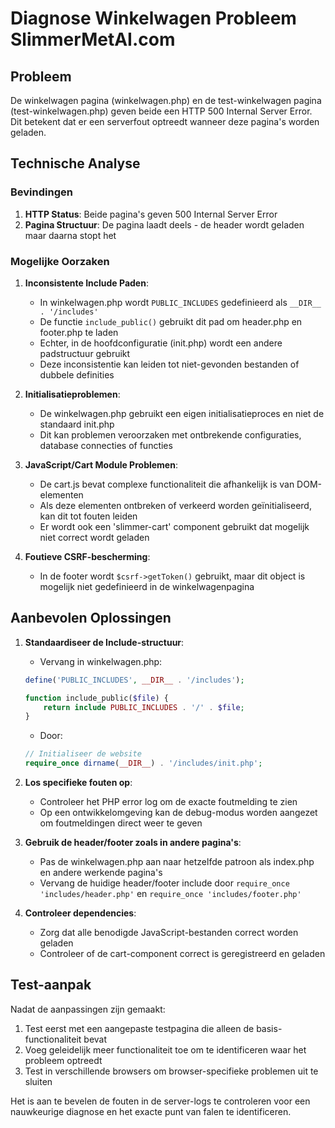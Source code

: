 # Diagnose Winkelwagen Probleem SlimmerMetAI.com

## Probleem
De winkelwagen pagina (winkelwagen.php) en de test-winkelwagen pagina (test-winkelwagen.php) geven beide een HTTP 500 Internal Server Error. Dit betekent dat er een serverfout optreedt wanneer deze pagina's worden geladen.

## Technische Analyse

### Bevindingen
1. **HTTP Status**: Beide pagina's geven 500 Internal Server Error
2. **Pagina Structuur**: De pagina laadt deels - de header wordt geladen maar daarna stopt het

### Mogelijke Oorzaken

1. **Inconsistente Include Paden**:
   - In winkelwagen.php wordt `PUBLIC_INCLUDES` gedefinieerd als `__DIR__ . '/includes'`
   - De functie `include_public()` gebruikt dit pad om header.php en footer.php te laden
   - Echter, in de hoofdconfiguratie (init.php) wordt een andere padstructuur gebruikt
   - Deze inconsistentie kan leiden tot niet-gevonden bestanden of dubbele definities

2. **Initialisatieproblemen**:
   - De winkelwagen.php gebruikt een eigen initialisatieproces en niet de standaard init.php
   - Dit kan problemen veroorzaken met ontbrekende configuraties, database connecties of functies

3. **JavaScript/Cart Module Problemen**:
   - De cart.js bevat complexe functionaliteit die afhankelijk is van DOM-elementen 
   - Als deze elementen ontbreken of verkeerd worden geïnitialiseerd, kan dit tot fouten leiden
   - Er wordt ook een 'slimmer-cart' component gebruikt dat mogelijk niet correct wordt geladen

4. **Foutieve CSRF-bescherming**:
   - In de footer wordt `$csrf->getToken()` gebruikt, maar dit object is mogelijk niet gedefinieerd in de winkelwagenpagina

## Aanbevolen Oplossingen

1. **Standaardiseer de Include-structuur**:
   - Vervang in winkelwagen.php:
   ```php
   define('PUBLIC_INCLUDES', __DIR__ . '/includes');
   
   function include_public($file) {
       return include PUBLIC_INCLUDES . '/' . $file;
   }
   ```
   - Door:
   ```php
   // Initialiseer de website
   require_once dirname(__DIR__) . '/includes/init.php';
   ```

2. **Los specifieke fouten op**:
   - Controleer het PHP error log om de exacte foutmelding te zien
   - Op een ontwikkelomgeving kan de debug-modus worden aangezet om foutmeldingen direct weer te geven

3. **Gebruik de header/footer zoals in andere pagina's**:
   - Pas de winkelwagen.php aan naar hetzelfde patroon als index.php en andere werkende pagina's
   - Vervang de huidige header/footer include door `require_once 'includes/header.php'` en `require_once 'includes/footer.php'`

4. **Controleer dependencies**:
   - Zorg dat alle benodigde JavaScript-bestanden correct worden geladen
   - Controleer of de cart-component correct is geregistreerd en geladen

## Test-aanpak
Nadat de aanpassingen zijn gemaakt:
1. Test eerst met een aangepaste testpagina die alleen de basis-functionaliteit bevat
2. Voeg geleidelijk meer functionaliteit toe om te identificeren waar het probleem optreedt
3. Test in verschillende browsers om browser-specifieke problemen uit te sluiten

Het is aan te bevelen de fouten in de server-logs te controleren voor een nauwkeurige diagnose en het exacte punt van falen te identificeren. 